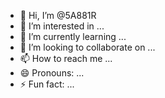 - 👋 Hi, I’m @5A881R
- 👀 I’m interested in ...
- 🌱 I’m currently learning ...
- 💞️ I’m looking to collaborate on ...
- 📫 How to reach me ...
- 😄 Pronouns: ...
- ⚡ Fun fact: ...

<!---
5A881R/5A881R is a ✨ special ✨ repository because its `README.md` (this file) appears on your GitHub profile.
You can click the Preview link to take a look at your changes.
--->
